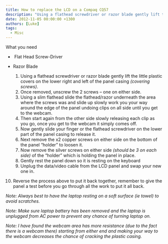 ```yaml
---
title: How to replace the LCD on a Compaq CQ57
description: "Using a flathead screwdriver or razor blade gently lift the little plastic covers on the lower right and left of the panel casing covering screws ."
date: 2012-11-05 00:00:00 +1300
authors: [Luke]
tags:
  - Misc
---
```

What you need

*  Flat Head Screw-Driver
* Razor Blade

  1. Using a flathead screwdriver or razor blade gently lift the little plastic covers on the lower right and left of the panel casing _(covering screws)_.
  2. Once removed, unscrew the 2 screws – one on either side.
  3. Using a slim flathead slide the flathead/razor underneath the area where the screws was and slide up slowly work you your way around the edge of the panel undoing clips on all side until you get to the webcam.
  4. Then start again from the other side slowly releasing each clip as you go, once you get to the webcam it simply comes off.
  5. Now gently slide your finger or the flathead screwdriver on the lower part of the panel casing to release it.
  6. Next remove the x2 copper screws on either side on the bottom of the panel &#8220;holder&#8221; to loosen it.
  7. Now remove the silver screws on either side _(should be 3 on each side)_ of the &#8220;holder&#8221; which is holding the panel in place.
  8. Gently rest the panel down so it is resting on the keyboard
  9. Unplug the data/video cable from the LCD panel and swap your new one in.
 10. Reverse the process above to put it back together, remember to give the panel a test before you go through all the work to put it all back.

_Note: Always best to have the laptop resting on a soft surface (ie towel) to avoid scratches._

_Note: Make sure laptop battery has been removed and the laptop is unplugged from AC power to prevent any chance of turning laptop on._

_Note: I have found the webcam area has more resistance (due to the fact there is a webcam there) starting from either end and making your way to the webcam decreases the chance of cracking the plastic casing._
